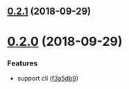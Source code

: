 <a name="0.2.1"></a>

## [0.2.1](https://github.com/imcuttle/tranz/compare/v0.2.0...v0.2.1) (2018-09-29)

<a name="0.2.0"></a>

# [0.2.0](https://github.com/imcuttle/tranz/compare/f3a5db9...v0.2.0) (2018-09-29)

### Features

- support cli ([f3a5db9](https://github.com/imcuttle/tranz/commit/f3a5db9))

